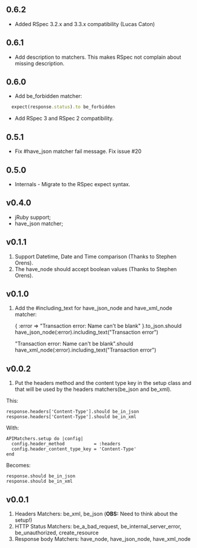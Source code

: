 ## 0.6.2

* Added RSpec 3.2.x and 3.3.x compatibility (Lucas Caton)

## 0.6.1

* Add description to matchers. This makes RSpec not complain about missing
    description.

## 0.6.0

* Add be_forbidden matcher:

```ruby
  expect(response.status).to be_forbidden
```

* Add RSpec 3 and RSpec 2 compatibility.

## 0.5.1

* Fix #have_json matcher fail message. Fix issue #20

## 0.5.0

* Internals - Migrate to the RSpec expect syntax.

## v0.4.0

* jRuby support;
* have_json matcher;

## v0.1.1

1) Support Datetime, Date and Time comparison (Thanks to Stephen Orens).
2) The have_node should accept boolean values (Thanks to Stephen Orens).

## v0.1.0

1) Add the #including_text for have_json_node and have_xml_node matcher:

    { :error => "Transaction error: Name can't be blank" }.to_json.should have_json_node(:error).including_text("Transaction error")

    "<error>Transaction error: Name can't be blank</error>".should have_xml_node(:error).including_text("Transaction error")

## v0.0.2

1) Put the headers method and the content type key in the setup class and that will be used by the headers matchers(be_json and be_xml).

This:

    response.headers['Content-Type'].should be_in_json
    response.headers['Content-Type'].should be_in_xml

With:

    APIMatchers.setup do |config|
      config.header_method           = :headers
      config.header_content_type_key = 'Content-Type'
    end

Becomes:

    response.should be_in_json
    response.should be_in_xml

## v0.0.1

1) Headers Matchers: be_xml, be_json (**OBS:** Need to think about the setup!)
2) HTTP Status Matchers: be_a_bad_request, be_internal_server_error, be_unauthorized, create_resource
3) Response body Matchers: have_node, have_json_node, have_xml_node
